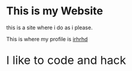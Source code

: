 
</head>
<body>

<h1>This is my Website</h1>
<p>this is a site where i do as i please.</p>
<p>This is where my profile is <a href="https://github.com/irhrhd">irhrhd</a>
<p style="font-size:30px;">I like to code and hack</p></p>
</body>
</html>
